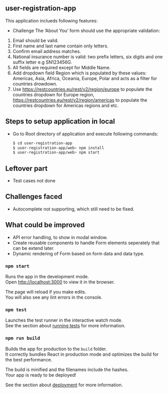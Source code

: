 ## user-registration-app

This application inclueds following features:

* Challenge
The ‘About You’ form should use the appropriate validation:
1. Email should be valid.
2. First name and last name contain only letters.
3. Confirm email address matches.
4. National insurance number is valid: two prefix letters, six digits and one
suffix letter e.g SN123456G.
5. All fields are required except for Middle Name.
6. Add dropdown field Region which is populated by these values:
Americas, Asia, Africa, Oceania, Europe, Polar and acts as a filter for
countries drowdown.
7. Use https://restcountries.eu/rest/v2/region/europe to populate the
countries dropdown for Europe region,
https://restcountries.eu/rest/v2/region/americas to populate the
countries dropdown for Americas regions and etc.

## Steps to setup application in local
* Go to Root directory of application and execute following commands:
    ```sh
    $ cd user-registration-app
    $ user-registration-app/web> npm install
    $ user-registration-app/web> npm start
    ```

## Leftover part
* Test cases not done

## Challenges faced
* Autocomplete not supporting, which still need to be fixed.

## What could be improved
* API error handling, to show in modal window.
* Create reusable components to handle Form elements seperately that can be extend later.
* Dynamic rendering of Form based on form data and data type.

### `npm start`
Runs the app in the development mode.<br />
Open [http://localhost:3000](http://localhost:3000) to view it in the browser.

The page will reload if you make edits.<br />
You will also see any lint errors in the console.

### `npm test`

Launches the test runner in the interactive watch mode.<br />
See the section about [running tests](https://facebook.github.io/create-react-app/docs/running-tests) for more information.

### `npm run build`

Builds the app for production to the `build` folder.<br />
It correctly bundles React in production mode and optimizes the build for the best performance.

The build is minified and the filenames include the hashes.<br />
Your app is ready to be deployed!

See the section about [deployment](https://facebook.github.io/create-react-app/docs/deployment) for more information.
